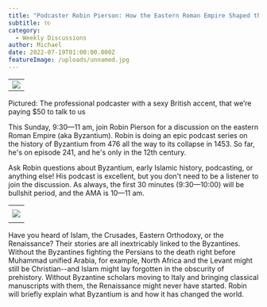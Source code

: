 ```yaml
---
title: "Podcaster Robin Pierson: How the Eastern Roman Empire Shaped the World"
subtitle: ☦️☪️
category:
  - Weekly Discussions
author: Michael
date: 2022-07-19T01:00:00.000Z
featureImage: /uploads/unnamed.jpg
---
```



|                                                                                                                                                                                                                                                                                                                                                                                                                                  |
| -------------------------------------------------------------------------------------------------------------------------------------------------------------------------------------------------------------------------------------------------------------------------------------------------------------------------------------------------------------------------------------------------------------------------------- |
|  ![](https://ci4.googleusercontent.com/proxy/-pQvtIVXTnVprKT3brzsaXgZrHlYgq1eOq3Jfy6E6oR-H9fFsPRl64OcdY4nE0xi_0SGm9bVuXRBh82Is1TALXzJjy-WJ2GaaRjX3xChteoq1g882v-XUvIN7De4e_nbMixoCNcpCZyUJl_2RN7hWD9jjrNAbseoeuPE9_b_GXw1_W5JjMGx4QWKG_5hRZmw0xtBa4RrxKs_N44pjQAnoKQ8=s0-d-e1-ft#https://dim.mcusercontent.com/cs/270ee32bd9a552ddae66fd4f9/images/83c643ed-f564-e1f8-6291-6b700816b58a.jpg?w=176&dpr=2&rect=51%2C0%2C922%2C852) |

Pictured: The professional podcaster with a sexy British accent, that we’re paying $50 to talk to us

This Sunday, 9:30—11 am, join Robin Pierson for a discussion on the eastern Roman Empire (aka Byzantium). Robin is doing an epic podcast series on the history of Byzantium from 476 all the way to its collapse in 1453. So far, he's on episode 241, and he's only in the 12th century.

Ask Robin questions about Byzantium, early Islamic history, podcasting, or anything else! His podcast is excellent, but you don't need to be a listener to join the discussion. As always, the first 30 minutes (9:30—10:00) will be bullshit period, and the AMA is 10—11 am.



|                                                                                                                                                                                                                                                                                                                                                                          |
| ------------------------------------------------------------------------------------------------------------------------------------------------------------------------------------------------------------------------------------------------------------------------------------------------------------------------------------------------------------------------ |
|                                                                                                                                                                                                                                                                                                                                                                          |
| ![](https://ci3.googleusercontent.com/proxy/aV53gpJalJIm9oPm2qK6gm4XkZeUcTj2NC9HO0n0BGxbkcCbyT_69YIZUJBg71WkmKSjA2GUjv4WyLp0wcbg4hbn1g2xq_RjAiQKECv7WUA91aMmdiEzLEUP8eyv2ntqE7Nt575wql3rsbDKTqpxFfksZzvC3JZtojobgnbhvb1UMRGymeB4qh9A=s0-d-e1-ft#https://dim.mcusercontent.com/cs/270ee32bd9a552ddae66fd4f9/images/23a0adc7-fb47-c87d-ff03-295755acd243.jpeg?w=564&dpr=2) |
|                                                                                                                                                                                                                                                                                                                                                                          |



Have you heard of Islam, the Crusades, Eastern Orthodoxy, or the Renaissance? Their stories are all inextricably linked to the Byzantines. Without the Byzantines fighting the Persians to the death right before Muhammad unified Arabia, for example, North Africa and the Levant might still be Christian--and Islam might lay forgotten in the obscurity of prehistory. Without Byzantine scholars moving to Italy and bringing classical manuscripts with them, the Renaissance might never have started. Robin will briefly explain what Byzantium is and how it has changed the world.